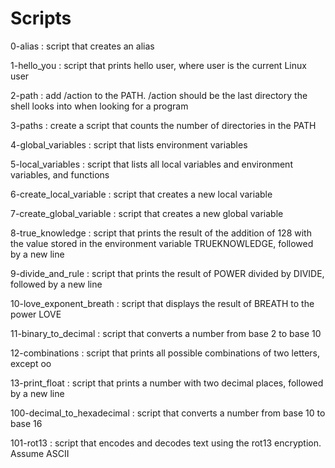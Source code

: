 <h1>Scripts</h1>
<p>0-alias : script that creates an alias<br>
<p>1-hello_you : script that prints hello user, where user is the current Linux user<br>
<p>2-path : add /action to the PATH. /action should be the last directory the shell looks into when looking for a program<br>
<p>3-paths : create a script that counts the number of directories in the PATH<br>
<p>4-global_variables : script that lists environment variables<br>
<p>5-local_variables : script that lists all local variables and environment variables, and functions<br>
<p>6-create_local_variable : script that creates a new local variable<br>
<p>7-create_global_variable : script that creates a new global variable<br>
<p>8-true_knowledge : script that prints the result of the addition of 128 with the value stored in the environment variable TRUEKNOWLEDGE, followed by a new line<br>
<p>9-divide_and_rule : script that prints the result of POWER divided by DIVIDE, followed by a new line<br>
<p>10-love_exponent_breath : script that displays the result of BREATH to the power LOVE<br>
<p>11-binary_to_decimal : script that converts a number from base 2 to base 10<br>
<p>12-combinations : script that prints all possible combinations of two letters, except oo<br>
<p>13-print_float : script that prints a number with two decimal places, followed by a new line<br>
<p>100-decimal_to_hexadecimal : script that converts a number from base 10 to base 16<br>
<p>101-rot13 : script that encodes and decodes text using the rot13 encryption. Assume ASCII<br>
